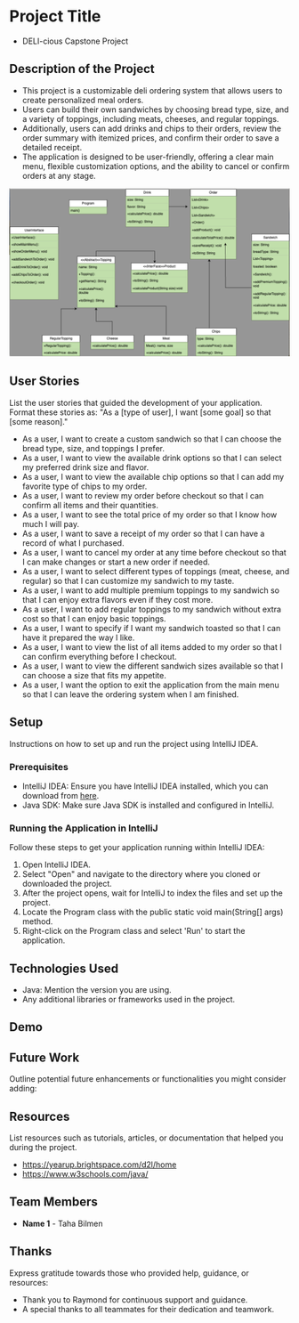 # Project Title

- DELI-cious Capstone Project

## Description of the Project

- This project is a customizable deli ordering system that allows users to create personalized meal orders. 
- Users can build their own sandwiches by choosing bread type, size, and a variety of toppings, including meats, cheeses, and regular toppings. 
- Additionally, users can add drinks and chips to their orders, review the order summary with itemized prices, and confirm their order to save a detailed receipt. 
- The application is designed to be user-friendly, offering a clear main menu, flexible customization options, and the ability to cancel or confirm orders at any stage.


![Delicious Diagram.png](imgs/Delicious%20Diagram.png)


## User Stories

List the user stories that guided the development of your application. Format these stories as: "As a [type of user], I want [some goal] so that [some reason]."

- As a user, I want to create a custom sandwich so that I can choose the bread type, size, and toppings I prefer.
- As a user, I want to view the available drink options so that I can select my preferred drink size and flavor.
- As a user, I want to view the available chip options so that I can add my favorite type of chips to my order.
- As a user, I want to review my order before checkout so that I can confirm all items and their quantities.
- As a user, I want to see the total price of my order so that I know how much I will pay.
- As a user, I want to save a receipt of my order so that I can have a record of what I purchased.
- As a user, I want to cancel my order at any time before checkout so that I can make changes or start a new order if needed.
- As a user, I want to select different types of toppings (meat, cheese, and regular) so that I can customize my sandwich to my taste.
- As a user, I want to add multiple premium toppings to my sandwich so that I can enjoy extra flavors even if they cost more.
- As a user, I want to add regular toppings to my sandwich without extra cost so that I can enjoy basic toppings.
- As a user, I want to specify if I want my sandwich toasted so that I can have it prepared the way I like.
- As a user, I want to view the list of all items added to my order so that I can confirm everything before I checkout.
- As a user, I want to view the different sandwich sizes available so that I can choose a size that fits my appetite.
- As a user, I want the option to exit the application from the main menu so that I can leave the ordering system when I am finished.



## Setup

Instructions on how to set up and run the project using IntelliJ IDEA.

### Prerequisites

- IntelliJ IDEA: Ensure you have IntelliJ IDEA installed, which you can download from [here](https://www.jetbrains.com/idea/download/).
- Java SDK: Make sure Java SDK is installed and configured in IntelliJ.

### Running the Application in IntelliJ

Follow these steps to get your application running within IntelliJ IDEA:

1. Open IntelliJ IDEA.
2. Select "Open" and navigate to the directory where you cloned or downloaded the project.
3. After the project opens, wait for IntelliJ to index the files and set up the project.
4. Locate the Program class with the public static void main(String[] args) method.
5. Right-click on the Program class and select 'Run' to start the application.

## Technologies Used

- Java: Mention the version you are using.
- Any additional libraries or frameworks used in the project.

## Demo



## Future Work

Outline potential future enhancements or functionalities you might consider adding:



## Resources

List resources such as tutorials, articles, or documentation that helped you during the project.

- https://yearup.brightspace.com/d2l/home
- https://www.w3schools.com/java/

## Team Members

- **Name 1** - Taha Bilmen

## Thanks

Express gratitude towards those who provided help, guidance, or resources:

- Thank you to Raymond for continuous support and guidance.
- A special thanks to all teammates for their dedication and teamwork.